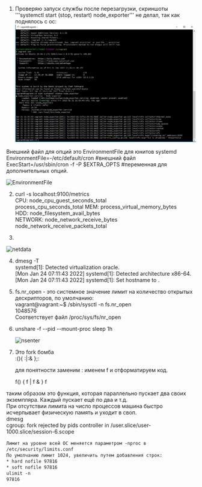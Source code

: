 1. Проверяю запуск службы после перезагрузки, скриншоты '''systemctl start (stop, restart) node_exporter''' не делал, так как поднялось с ос:  
![alt text](https://github.com/DSolokhin/devops-netology/blob/master/os2/nodw_exporter.JPG)  

Внешний файл для опций это EnvironmentFile для юнитов systemd  
EnvironmentFile=-/etc/default/cron  #внешний файл  
ExecStart=/usr/sbin/cron -f -P $EXTRA_OPTS #переменная для дополнительных опций.

![EnvironmentFile](https://user-images.githubusercontent.com/26553608/150527297-6b219ebf-384b-4fd2-8ab1-200224c7bfaa.JPG)  

2.  curl -s localhost:9100/metrics    
    CPU:  node_cpu_guest_seconds_total  
          process_cpu_seconds_total
    MEM: process_virtual_memory_bytes  
    HDD: node_filesystem_avail_bytes  
    NETWORK: node_network_receive_bytes  
             node_network_receive_packets_total  
 
 3.
 ![netdata](https://user-images.githubusercontent.com/26553608/150738217-83723776-036f-4455-b0d9-99054d5154e3.JPG)  
 
 4. dmesg -T  
    systemd[1]: Detected virtualization oracle.  
    [Mon Jan 24 07:11:43 2022] systemd[1]: Detected architecture x86-64.  
    [Mon Jan 24 07:11:43 2022] systemd[1]: Set hostname to <vagrant>.  
    
 5. fs.nr_open - это системное значение лимит на количество открытых дескрипторов, по умолчанию:  
     vagrant@vagrant:~$ /sbin/sysctl -n fs.nr_open  
     1048576   
    Соответствует файл /proc/sys/fs/nr_open  
    
 6. unshare -f --pid --mount-proc sleep 1h  
    
    ![nsenter](https://user-images.githubusercontent.com/26553608/150741871-5c5502e7-39d8-4f30-9032-bddd81a81d2e.JPG)  
    
 7. Это fork бомба  
    :(){ :|:& };:

    для понятности заменим : именем f и отформатируем код.

    f() {
    f | f &
     }
    f

   таким образом это функция, которая параллельно пускает два своих экземпляра. Каждый пускает ещё по два и т.д.   
   При отсутствии лимита на число процессов машина быстро исчерпывает физическую память и уходит в своп.  
    dmesg  
    cgroup: fork rejected by pids controller in /user.slice/user-1000.slice/session-6.scope
    
    Лимит на уровне всей ОС меняется параметром -nproc в /etc/security/limits.conf    
    По умолчанию лимит 1024, увеличить путем добавления строк:  
    * hard nofile 97816  
    * soft nofile 97816  
    ulimit -n    
    97816  


    
     
    
    
 



